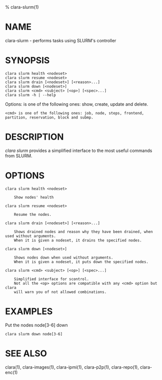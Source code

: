 % clara-slurm(1)

# NAME

clara-slurm - performs tasks using SLURM's controller

# SYNOPSIS

    clara slurm health <nodeset>
    clara slurm resume <nodeset>
    clara slurm drain [<nodeset>] [<reason>...]
    clara slurm down [<nodeset>]
    clara slurm <cmd> <subject> [<op>] [<spec>...]
    clara slurm -h | --help

Options:
    <op> is one of the following ones: show, create, update and delete.

    <cmd> is one of the following ones: job, node, steps, frontend,
    partition, reservation, block and submp.


# DESCRIPTION

*clara slurm* provides a simplified interface to the most useful commands from SLURM.

# OPTIONS

    clara slurm health <nodeset>

        Show nodes' health

    clara slurm resume <nodeset>

        Resume the nodes.

    clara slurm drain [<nodeset>] [<reason>...]

        Shows drained nodes and reason why they have been drained, when used without arguments.
        When it is given a nodeset, it drains the specified nodes.

    clara slurm down [<nodeset>]

        Shows nodes down when used without arguments.
        When it is given a nodeset, it puts down the specified nodes.

    clara slurm <cmd> <subject> [<op>] [<spec>...]

        Simplified interface for scontrol.
        Not all the <op> options are compatible with any <cmd> option but clara 
        will warn you of not allowed combinations.

# EXAMPLES

Put the nodes node[3-6] down

    clara slurm down node[3-6]

# SEE ALSO

clara(1), clara-images(1), clara-ipmi(1), clara-p2p(1), clara-repo(1), clara-enc(1)
